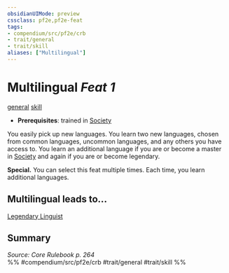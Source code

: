 ```yaml
---
obsidianUIMode: preview
cssclass: pf2e,pf2e-feat
tags:
- compendium/src/pf2e/crb
- trait/general
- trait/skill
aliases: ["Multilingual"]
---
```

# Multilingual  *Feat 1*  
[general](rules/traits/general.md)  [skill](rules/traits/skill.md)  

- **Prerequisites**: trained in [Society](compendium/skills.md#Society)

You easily pick up new languages. You learn two new languages, chosen from common languages, uncommon languages, and any others you have access to. You learn an additional language if you are or become a master in [Society](compendium/skills.md#Society) and again if you are or become legendary.

**Special.** You can select this feat multiple times. Each time, you learn additional languages.

## Multilingual leads to...

[Legendary Linguist](compendium/feats/legendary-linguist.md)

## Summary

*Source: Core Rulebook p. 264*  
%% #compendium/src/pf2e/crb #trait/general #trait/skill %%